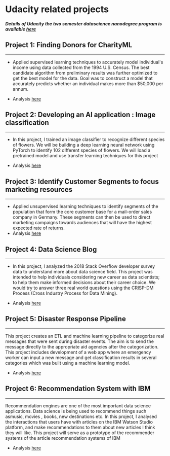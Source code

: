 # Udacity related projects
##### Details of Udacity the two semester datascience nanodegree program is available [here]( https://www.udacity.com/course/data-scientist-nanodegree--nd025)


## Project 1: Finding Donors for CharityML
--------------------------------------------------------------
- Applied supervised learning techniques  to accurately model individual's income using data collected from the 1994 U.S. Census. The best candidate algorithm from preliminary results was further optimized to get the best model for  the data. Goal was to  construct a model that accurately predicts whether an individual makes more than $50,000 per annum.

- Analysis [here](https://github.com/leinada/Udacity/tree/master/project1_findingDonors)

## Project 2:  Developing an AI application : Image classification
--------------------------------------------------------------
- In this project, I  trained  an image classifier to recognize different species of flowers. We will be building  a deep learning neural network using PyTorch to identify 102 different species of flowers. We will  load a pretrained model and use  transfer learning techniques for this project 

-  Analysis [here](https://github.com/leinada/Udacity/tree/master/project2_imageClassifierUsingPyTorch)

## Project 3: Identify Customer Segments to focus marketing resources
--------------------------------------------------------------
 - Applied unsupervised learning techniques to identify segments of the population that form the core customer base for a mail-order sales company in Germany. These segments can then be used to direct marketing campaigns towards audiences that will have the highest expected rate of returns.
- Analysis [here](https://github.com/leinada/Udacity/tree/master/project3_customerSegmentation)

## Project 4: Data Science Blog
--------------------------------------------------------------
- In this project, I analyzed the 2018 Stack Overflow developer survey data to understand more about data science field. This project was intended to help individuals considering new career as data scientists; to help them make informed decisions about their career choice. We would try to answer three real world questions using the CRISP-DM Process (Cross Industry Process for Data Mining).

- Analysis [here](https://github.com/leinada/Udacity/tree/master/project4_dataScienceBlogPost)

## Project 5: Disaster Response Pipeline 
--------------------------------------------------------------
This project creates an ETL and machine learning pipeline to categorize real messages that were sent during disaster events. The aim is to send the  message  directly to the appropriate aid agencies after the categorization. This project includes development of a  web app where an emergency worker can input a new message and get classification results in several categories which was built using a machine learning model.

- Analysis [here](https://github.com/leinada/Udacity/tree/master/project5_disasterResponsePipelines)

## Project 6: Recommendation System with IBM 
--------------------------------------------------------------
Recommendation engines are one of the most important data science applications. Data science is being used to recommend things such asmusic, movies , books, new destinations etc. In this project, I analysed the interactions that users have with articles on the IBM Watson Studio platform, and make recommendations to them about new articles I think they will like. This project will serve as a prototype of the recommender systems of the article recommendation systems of IBM

- Analysis [here](https://github.com/leinada/Udacity/tree/master/project6_recommendationSystem)

